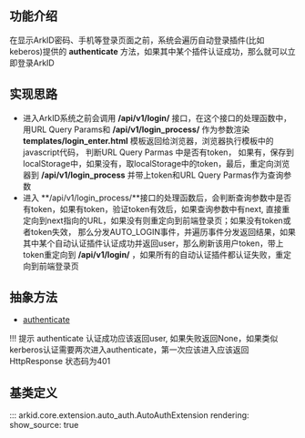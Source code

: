 ## 功能介绍
在显示ArkID密码、手机等登录页面之前，系统会遍历自动登录插件(比如keberos)提供的 **authenticate** 方法，如果其中某个插件认证成功，那么就可以立即登录ArkID

## 实现思路
* 进入ArkID系统之前会调用 **/api/v1/login/** 接口，在这个接口的处理函数中，用URL Query Params和 **/api/v1/login_process/** 作为参数渲染 **templates/login_enter.html** 模板返回给浏览器，浏览器执行模板中的javascript代码，
判断URL Query Parmas 中是否有token， 如果有，保存到localStorage中，如果没有，取localStorage中的token，最后，重定向浏览器到 **/api/v1/login_process** 并带上token和URL Query Parmas作为查询参数
* 进入 **/api/v1/login_process/**接口的处理函数后，会判断查询参数中是否有token，如果有token，验证token有效后，如果查询参数中有next, 直接重定向到next指向的URL，如果没有则重定向到前端登录页；如果没有token或者token失效，
那么分发AUTO_LOGIN事件，并遍历事件分发返回结果，如果其中某个自动认证插件认证成功并返回user，那么刷新该用户token，带上token重定向到 **/api/v1/login/** ，如果所有的自动认证插件都认证失败，重定向到前端登录页

## 抽象方法
* [authenticate](#arkid.core.extension.auto_auth.AutoAuthExtension.authenticate)

!!! 提示
    authenticate 认证成功应该返回user, 如果失败返回None，如果类似kerberos认证需要两次进入authenticate，第一次应该进入应该返回HttpResponse 状态码为401
## 基类定义

::: arkid.core.extension.auto_auth.AutoAuthExtension
    rendering:
        show_source: true
    

        